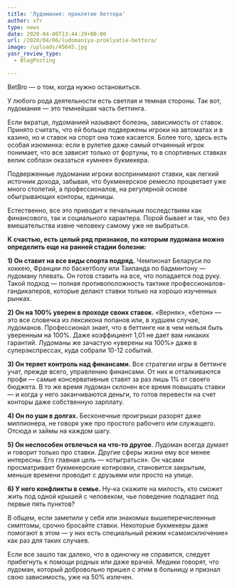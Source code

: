 ```yaml
---
title: 'Лудомания: проклятие беттора'
author: xfr
type: news
date: 2020-04-06T13:44:29+00:00
url: /2020/04/06/ludomaniya-proklyatie-bettora/
image: /uploads/45645.jpg
yasr_review_type:
  - BlogPosting

---
```

BetBro &#8212; о том, когда нужно остановиться.

У любого рода деятельности есть светлая и темная стороны. Так вот, лудомания &#8212; это темнейшая часть беттинга.
  
Если вкратце, лудоманией называют болезнь, зависимость от ставок. Принято считать, что ей больше подвержены игроки на автоматах и в казино, но и ставок на спорт она тоже касается. Более того, здесь есть особая изюминка: если в рулетке даже самый отчаянный игрок понимает, что все зависит только от фортуны, то в спортивных ставках велик соблазн оказаться «умнее» букмекера.

Подверженные лудомании игроки воспринимают ставки, как легкий источник дохода, забывая, что букмекерское ремесло процветает уже много столетий, а профессионалов, на регулярной основе обыгрывающих конторы, единицы.

Естественно, все это приводит к печальным последствиям как финансового, так и социального характера. Порой бывает и так, что без вмешательства извне человеку самому уже не выбраться.

**К счастью, есть целый ряд признаков, по которым лудомана можно определить еще на ранней стадии болезни:**

**1) Он ставит на все виды спорта подряд.** Чемпионат Беларуси по хоккею, Франции по баскетболу или Таиланда по бадминтону &#8212; лудоману плевать. Он готов ставить на все, что попадается под руку. Такой подход &#8212; полная противоположность тактике профессионалов-гандикаперов, которые делают ставки только на хорошо изученных рынках.

**2) Он на 100% уверен в проходе своих ставок.** «Верняк», «бетон» &#8212; это все словечка из лексикона попанов или, в худшем случае, лудоманов. Профессионал знает, что в беттинге ни в чем нельзя быть уверенным на 100%. Даже коэффициент 1,01 не дает вам никаких гарантий. Лудоманы же зачастую «уверены на 100%» даже в суперэкспрессах, куда собрали 10-12 событий.

**3) Он теряет контроль над финансами.** Все стратегии игры в беттинге учат, прежде всего, управлению финансами. От них и отталкиваются профи &#8212; самые консервативные ставят за раз лишь 1% от своего бюджета. В то же время лудоман склонен все время повышать ставки &#8212; и когда у него заканчиваются деньги, то готов перевести на счет конторы даже собственную зарплату.

**4) Он по уши в долгах.** Бесконечные проигрыши разорят даже миллионера, не говоря уже про простого рабочего или служащего. Отсюда и займы на каждом шагу.

**5) Он неспособен отвлечься на что-то другое**. Лудоман всегда думает и говорит только про ставки. Другие сферы жизни ему все менее интересны. Его главная цель &#8212; «отыграться». Он часами просматривает букмекерские котировки, становится закрытым, меньше времени проводит с друзьями или просто на улице.

**6) У него конфликты в семье.** Ну-ка скажите на милость, кто сможет жить под одной крышей с человеком, чье поведение подпадает под первые пять пунктов?

В общем, если заметили у себя или знакомых вышеперечисленные симптомы, срочно бросайте ставки. Некоторые букмекеры даже помогают в этом &#8212; у них есть специальный режим «самоисключение» как раз для таких случаев.

Если все зашло так далеко, что в одиночку не справится, следует прибегнуть к помощи родных или даже врачей. Медики говорят, что лудоман, который добровольно пришел с этим в больницу и признал свою зависимость, уже на 50% излечен.